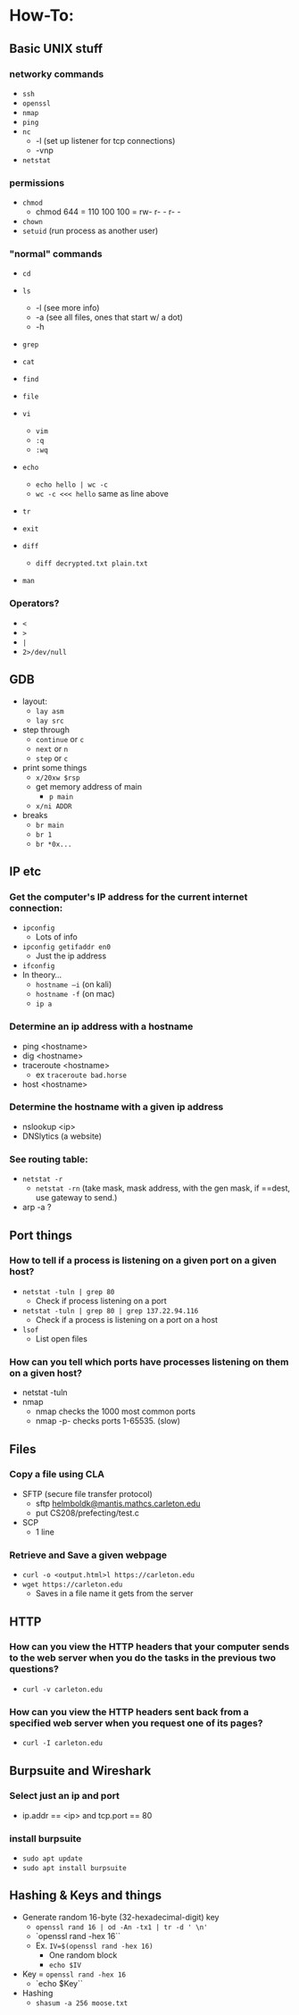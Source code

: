 # How-To: 

## Basic UNIX stuff
### networky commands
- `ssh`
- `openssl`
- `nmap`
- `ping`
- `nc`
    - -l (set up listener for tcp connections)
    - -vnp
- `netstat`

### permissions
- `chmod`
    - chmod 644 = 110 100 100 = rw- r- -   r- - 
- `chown`
- `setuid` (run process as another user)
### "normal" commands
- `cd`
- `ls`
    - -l (see more info)
    - -a (see all files, ones that start w/ a dot)
    - -h
- `grep`
- `cat`
- `find`
- `file`
- `vi`
    - `vim`
    - `:q`
    - `:wq`
- `echo`
    - `echo hello | wc -c`
    - `wc -c <<< hello` same as line above

- `tr`
- `exit`
- `diff`
    - `diff decrypted.txt plain.txt`
- `man`
### Operators?
- `<`
- `>`
- `|`
- `2>/dev/null`

## GDB
- layout:
    - `lay asm`
    - `lay src`
- step through
    - `continue` or `c`
    - `next` or `n`
    - `step` or `c`
- print some things
    - `x/20xw $rsp`
    - get memory address of main
        - `p main`
    - `x/ni ADDR`
- breaks
    - `br main`
    - `br 1`
    - `br *0x...`


## IP etc
### Get the computer's IP address for the current internet connection:
- `ipconfig`
    - Lots of info
- `ipconfig getifaddr en0`
    - Just the ip address
- `ifconfig`
- In theory…
    - `hostname –i` (on kali)
    - `hostname -f` (on mac)
    - `ip a`

### Determine an ip address with a hostname
- ping \<hostname\>
- dig \<hostname\>
- traceroute \<hostname\>
    - ex `traceroute bad.horse`
- host \<hostname\>

### Determine the hostname with a given ip address
- nslookup \<ip\>
- DNSlytics (a website)

### See routing table:
- `netstat -r`
    - `netstat -rn` (take mask, mask address, with the gen mask, if ==dest, use gateway to send.)
- arp -a ?

## Port things
### How to tell if a process is listening on a given port on a given host?
- `netstat -tuln | grep 80`
    - Check if process listening on a port
- `netstat -tuln | grep 80 | grep 137.22.94.116`
    - Check if a process is listening on a port on a host
-  `lsof`
    - List open files

### How can you tell which ports have processes listening on them on a given host?
- netstat -tuln <host>
- nmap 
    - nmap <ip> checks the 1000 most common ports
    - nmap -p- <ip> checks ports 1-65535. (slow)

## Files
### Copy a file using CLA
- SFTP (secure file transfer protocol)
    - sftp helmboldk@mantis.mathcs.carleton.edu
    - put CS208/prefecting/test.c
- SCP
    - 1 line

### Retrieve and Save a given webpage
- `curl -o <output.html>l https://carleton.edu`
- `wget https://carleton.edu`
    - Saves in a file name it gets from the server

## HTTP
### How can you view the HTTP headers that your computer sends to the web server when you do the tasks in the previous two questions?
- `curl -v carleton.edu`

### How can you view the HTTP headers sent back from a specified web server when you request one of its pages?
- `curl -I carleton.edu`


## Burpsuite and Wireshark
### Select just an ip and port
- ip.addr == \<ip\> and tcp.port == 80

### install burpsuite
- `sudo apt update`
- `sudo apt install burpsuite`

## Hashing & Keys and things
- Generate random 16-byte (32-hexadecimal-digit) key
    - `openssl rand 16 | od -An -tx1 | tr -d ' \n'`
    - `openssl rand -hex 16``
    - Ex. `IV=$(openssl rand -hex 16)`
        - One random block
        - `echo $IV`
- Key = `openssl rand -hex 16`
    - `echo $Key``
- Hashing 
    - `shasum -a 256 moose.txt`


